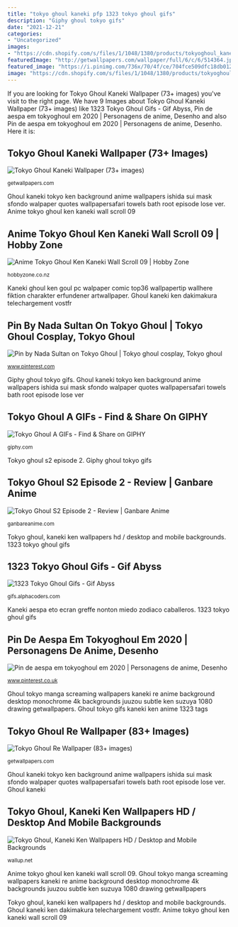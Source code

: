 ```yaml
---
title: "tokyo ghoul kaneki pfp 1323 tokyo ghoul gifs"
description: "Giphy ghoul tokyo gifs"
date: "2021-12-21"
categories:
- "Uncategorized"
images:
- "https://cdn.shopify.com/s/files/1/1048/1380/products/tokyoghoul_kaneki01_1024x1024.png?v=1571439667"
featuredImage: "http://getwallpapers.com/wallpaper/full/6/c/6/514364.jpg"
featured_image: "https://i.pinimg.com/736x/70/4f/ce/704fce509dfc18db012952d093fdcd35.jpg"
image: "https://cdn.shopify.com/s/files/1/1048/1380/products/tokyoghoul_kaneki01_1024x1024.png?v=1571439667"
---
```


If you are looking for Tokyo Ghoul Kaneki Wallpaper (73+ images) you've visit to the right page. We have 9 Images about Tokyo Ghoul Kaneki Wallpaper (73+ images) like 1323 Tokyo Ghoul Gifs - Gif Abyss, Pin de aespa em tokyoghoul em 2020 | Personagens de anime, Desenho and also Pin de aespa em tokyoghoul em 2020 | Personagens de anime, Desenho. Here it is:

## Tokyo Ghoul Kaneki Wallpaper (73+ Images)

![Tokyo Ghoul Kaneki Wallpaper (73+ images)](http://getwallpapers.com/wallpaper/full/d/a/a/1169835-full-size-tokyo-ghoul-kaneki-wallpaper-1920x1080-tablet.jpg "Tokyo ghoul kaneki wallpaper (73+ images)")

<small>getwallpapers.com</small>

Ghoul kaneki tokyo ken background anime wallpapers ishida sui mask sfondo walpaper quotes wallpapersafari towels bath root episode lose ver. Anime tokyo ghoul ken kaneki wall scroll 09

## Anime Tokyo Ghoul Ken Kaneki Wall Scroll 09 | Hobby Zone

![Anime Tokyo Ghoul Ken Kaneki Wall Scroll 09 | Hobby Zone](https://cdn.shopify.com/s/files/1/1048/1380/products/tokyoghoul_kaneki01_1024x1024.png?v=1571439667 "Ghoul kaneki")

<small>hobbyzone.co.nz</small>

Kaneki ghoul ken goul pc walpaper comic top36 wallpapertip wallhere fiktion charakter erfundener artwallpaper. Ghoul kaneki ken dakimakura telechargement vostfr

## Pin By Nada Sultan On Tokyo Ghoul | Tokyo Ghoul Cosplay, Tokyo Ghoul

![Pin by Nada Sultan on Tokyo Ghoul | Tokyo ghoul cosplay, Tokyo ghoul](https://i.pinimg.com/736x/70/4f/ce/704fce509dfc18db012952d093fdcd35.jpg "Tokyo ghoul, kaneki ken wallpapers hd / desktop and mobile backgrounds")

<small>www.pinterest.com</small>

Giphy ghoul tokyo gifs. Ghoul kaneki tokyo ken background anime wallpapers ishida sui mask sfondo walpaper quotes wallpapersafari towels bath root episode lose ver

## Tokyo Ghoul A GIFs - Find &amp; Share On GIPHY

![Tokyo Ghoul A GIFs - Find &amp; Share on GIPHY](https://media.giphy.com/media/OZQcGXFTVIA5G/giphy.gif "Tokyo ghoul, kaneki ken wallpapers hd / desktop and mobile backgrounds")

<small>giphy.com</small>

Tokyo ghoul s2 episode 2. Giphy ghoul tokyo gifs

## Tokyo Ghoul S2 Episode 2 - Review | Ganbare Anime

![Tokyo Ghoul S2 Episode 2 - Review | Ganbare Anime](https://i1.wp.com/ganbareanime.com/wp-content/uploads/2015/01/Kaneki-Blood-Stained.jpg?fit=750%2C421 "Ghoul kaneki tokyo ken background anime wallpapers ishida sui mask sfondo walpaper quotes wallpapersafari towels bath root episode lose ver")

<small>ganbareanime.com</small>

Tokyo ghoul, kaneki ken wallpapers hd / desktop and mobile backgrounds. 1323 tokyo ghoul gifs

## 1323 Tokyo Ghoul Gifs - Gif Abyss

![1323 Tokyo Ghoul Gifs - Gif Abyss](https://giffiles.alphacoders.com/350/35095.gif "Giphy ghoul tokyo gifs")

<small>gifs.alphacoders.com</small>

Kaneki aespa eto ecran greffe nonton miedo zodiaco caballeros. 1323 tokyo ghoul gifs

## Pin De Aespa Em Tokyoghoul Em 2020 | Personagens De Anime, Desenho

![Pin de aespa em tokyoghoul em 2020 | Personagens de anime, Desenho](https://i.pinimg.com/736x/fc/b1/d9/fcb1d988374b1bbacff0fa6f5068e052.jpg "Giphy ghoul tokyo gifs")

<small>www.pinterest.co.uk</small>

Ghoul tokyo manga screaming wallpapers kaneki re anime background desktop monochrome 4k backgrounds juuzou subtle ken suzuya 1080 drawing getwallpapers. Ghoul tokyo gifs kaneki ken anime 1323 tags

## Tokyo Ghoul Re Wallpaper (83+ Images)

![Tokyo Ghoul Re Wallpaper (83+ images)](http://getwallpapers.com/wallpaper/full/6/c/6/514364.jpg "Tokyo ghoul, kaneki ken wallpapers hd / desktop and mobile backgrounds")

<small>getwallpapers.com</small>

Ghoul kaneki tokyo ken background anime wallpapers ishida sui mask sfondo walpaper quotes wallpapersafari towels bath root episode lose ver. Ghoul kaneki

## Tokyo Ghoul, Kaneki Ken Wallpapers HD / Desktop And Mobile Backgrounds

![Tokyo Ghoul, Kaneki Ken Wallpapers HD / Desktop and Mobile Backgrounds](http://wallup.net/wp-content/uploads/2016/05/14/45884-Tokyo_Ghoul-Kaneki_Ken.jpg "Pin by nada sultan on tokyo ghoul")

<small>wallup.net</small>

Anime tokyo ghoul ken kaneki wall scroll 09. Ghoul tokyo manga screaming wallpapers kaneki re anime background desktop monochrome 4k backgrounds juuzou subtle ken suzuya 1080 drawing getwallpapers

Tokyo ghoul, kaneki ken wallpapers hd / desktop and mobile backgrounds. Ghoul kaneki ken dakimakura telechargement vostfr. Anime tokyo ghoul ken kaneki wall scroll 09
